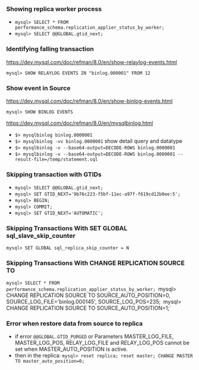### Showing replica worker process
- `mysql> SELECT * FROM performance_schema.replication_applier_status_by_worker;`
- `mysql> SELECT @@GLOBAL.gtid_next;`

### Identifying falling transaction
https://dev.mysql.com/doc/refman/8.0/en/show-relaylog-events.html

`mysql> SHOW RELAYLOG EVENTS IN "binlog.000001" FROM 12`

### Show event in Source
https://dev.mysql.com/doc/refman/8.0/en/show-binlog-events.html

`mysql> SHOW BINLOG EVENTS`

https://dev.mysql.com/doc/refman/8.0/en/mysqlbinlog.html
- `$> mysqlbinlog binlog.0000001`
- `$> mysqlbinlog -vv binlog.0000001` show detail query and datatype
- `$> mysqlbinlog -v --base64-output=DECODE-ROWS binlog.0000001`
- `$> mysqlbinlog -v --base64-output=DECODE-ROWS binlog.0000001 --result-file=/temp/statement.sql`


### Skipping transaction with GTIDs
- `mysql> SELECT @@GLOBAL.gtid_next;`
- `mysql> SET GTID_NEXT='9b76c223-f5bf-11ec-a97f-f619cd12b0ee:5';`
- `mysql> BEGIN;`
- `mysql> COMMIT;`
- `mysql> SET GTID_NEXT='AUTOMATIC';`

### Skipping Transactions With SET GLOBAL sql_slave_skip_counter
`mysql> SET GLOBAL sql_replica_skip_counter = N`

### Skipping Transactions With CHANGE REPLICATION SOURCE TO
`mysql> SELECT * FROM performance_schema.replication_applier_status_by_worker;
`mysql> CHANGE REPLICATION SOURCE TO SOURCE_AUTO_POSITION=0, SOURCE_LOG_FILE='binlog.000145', SOURCE_LOG_POS=235;`
`mysql> CHANGE REPLICATION SOURCE TO SOURCE_AUTO_POSITION=1;`


### Error when restore data from source to replica
- if error `@@GLOBAL.GTID_PURGED` or Parameters MASTER_LOG_FILE, MASTER_LOG_POS, RELAY_LOG_FILE and RELAY_LOG_POS cannot be set when MASTER_AUTO_POSITION is active.
- then in the replica: `mysql> reset replica; reset master; CHANGE MASTER TO master_auto_position=0;`
